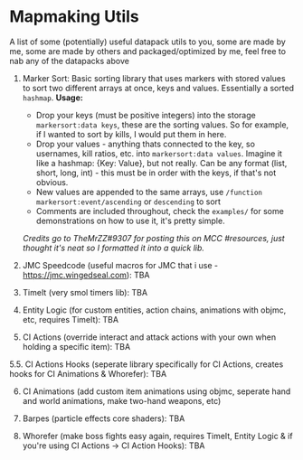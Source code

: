 # Mapmaking Utils
A list of some (potentially) useful datapack utils to you, some are made by me, some are made by others and packaged/optimized by me, feel free to nab any of the datapacks above

 1. Marker Sort: Basic sorting library that uses markers with stored values to sort two different arrays at once, keys and values. Essentially a sorted `hashmap`.
**Usage:**
	- Drop your keys (must be positive integers) into the storage `markersort:data keys`, these are the sorting values. So for example, if I wanted to sort by kills, I would put them in here.
	- Drop your values - anything thats connected to the key, so usernames, kill ratios, etc. into `markersort:data values`. Imagine it like a hashmap: {Key: Value}, but not really. Can be any format (list, short, long, int) - this must be in order with the keys, if that's not obvious.
	- New values are appended to the same arrays, use `/function markersort:event/ascending` or `descending` to sort
	- Comments are included throughout, check the `examples/` for some demonstrations on how to use it, it's pretty simple.
	
	*Credits go to TheMrZZ#9307 for posting this on MCC #resources, just thought it's neat so I formatted it into a quick lib.*



2. JMC Speedcode (useful macros for JMC that i use - https://jmc.wingedseal.com): TBA



3. TimeIt (very smol timers lib): TBA



4. Entity Logic (for custom entities, action chains, animations with objmc, etc, requires TimeIt): TBA 



5. CI Actions (override interact and attack actions with your own when holding a specific item): TBA 

5.5. CI Actions Hooks (seperate library specifically for CI Actions, creates hooks for CI Animations & Whorefer): TBA 



6. CI Animations (add custom item animations using objmc, seperate hand and world animations, make two-hand weapons, etc)



7. Barpes (particle effects core shaders): TBA



8. Whorefer (make boss fights easy again, requires TimeIt, Entity Logic & if you're using CI Actions -> CI Action Hooks): TBA



